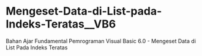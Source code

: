 # Mengeset-Data-di-List-pada-Indeks-Teratas__VB6
Bahan Ajar Fundamental Pemrograman Visual Basic 6.0 - Mengeset Data di List Pada Indeks Teratas
